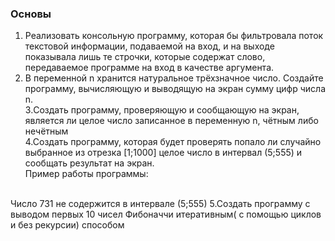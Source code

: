 <h3>Основы</h3>

1. Реализовать консольную программу, которая бы фильтровала поток текстовой информации, подаваемой на вход, и на выходе показывала лишь те строчки, которые содержат слово, передаваемое программе на вход в качестве аргумента. <br/>
2. В переменной n хранится натуральное трёхзначное число. Создайте программу, вычисляющую и выводящую на экран сумму цифр числа n.<br/>
3.Создать программу, проверяющую и сообщающую на экран, является ли целое число записанное в переменную n, чётным либо нечётным <br/>
4.Создать программу, которая будет проверять попало ли случайно выбранное из отрезка [1;1000] целое число в интервал (5;555) и сообщать результат на экран.<br/>
Пример работы программы:<br/>
<br/>
Число 731 не содержится в интервале (5;555)
5.Создать программу с выводом первых 10 чисел Фибоначчи итеративным( с помощью циклов и без рекурсии) способом
